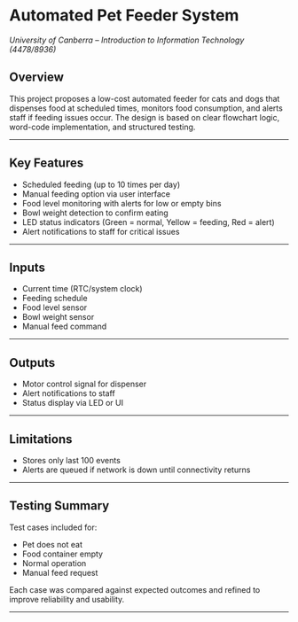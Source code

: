 # Automated Pet Feeder System  
*University of Canberra – Introduction to Information Technology (4478/8936)*



## Overview  
This project proposes a low-cost automated feeder for cats and dogs that dispenses food at scheduled times, monitors food consumption, and alerts staff if feeding issues occur. The design is based on clear flowchart logic, word-code implementation, and structured testing.

---

## Key Features  
- Scheduled feeding (up to 10 times per day)  
- Manual feeding option via user interface  
- Food level monitoring with alerts for low or empty bins  
- Bowl weight detection to confirm eating  
- LED status indicators (Green = normal, Yellow = feeding, Red = alert)  
- Alert notifications to staff for critical issues  

---

## Inputs  
- Current time (RTC/system clock)  
- Feeding schedule  
- Food level sensor  
- Bowl weight sensor  
- Manual feed command  

---

## Outputs  
- Motor control signal for dispenser  
- Alert notifications to staff  
- Status display via LED or UI  

---

## Limitations  
- Stores only last 100 events  
- Alerts are queued if network is down until connectivity returns  

---

## Testing Summary  
Test cases included for:  
- Pet does not eat  
- Food container empty  
- Normal operation  
- Manual feed request  

Each case was compared against expected outcomes and refined to improve reliability and usability.

---
